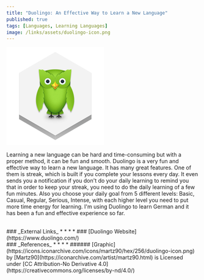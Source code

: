 ```yaml
---
title: "Duolingo: An Effective Way to Learn a New Language"
published: true
tags: [Languages, Learning Languages]
image: /links/assets/duolingo-icon.png
---
```


![](/links/assets/duolingo-icon.png)

Learning a new language can be hard and time-consuming but with a proper method, it can be fun and smooth. Duolingo is a very fun and effective way to learn a new language. It has many great features. One of them is streak, which is built if you complete your lessons every day. It even sends you a notification if you don't do your daily learning to remind you that in order to keep your streak, you need to do the daily learning of a few fun minutes. Also you choose your daily goal from 5 different levels: Basic, Casual, Regular, Serious, Intense, with each higher level you need to put more time energy for learning.
I'm using Duolingo to learn German and it has been a fun and effective experience so far.

<br>
### _External Links_
* * *
* ### [Duolingo Website](https://www.duolingo.com/)

<br>
### _References_
* * *
* ###### [Graphic](https://icons.iconarchive.com/icons/martz90/hex/256/duolingo-icon.png) by [Martz90](https://iconarchive.com/artist/martz90.html) is Licensed under [CC Attribution-No Derivative 4.0](https://creativecommons.org/licenses/by-nd/4.0/)

